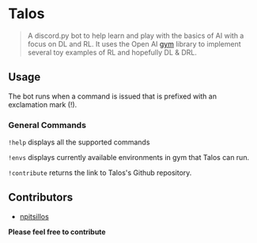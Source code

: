 # Talos
> A discord.py bot to help learn and play with the basics of AI with a focus on DL and RL.  It uses the Open AI [gym](https://github.com/openai/gym) library to implement several toy examples of RL and hopefully DL & DRL.

## Usage
The bot runs when a command is issued that is prefixed with an exclamation mark (!).

### General Commands
```!help``` displays all the supported commands

```!envs``` displays currently available environments in gym that Talos can run.

```!contribute``` returns the link to Talos's Github repository.

## Contributors
* [npitsillos](https://github.com/npitsillos)

**Please feel free to contribute**